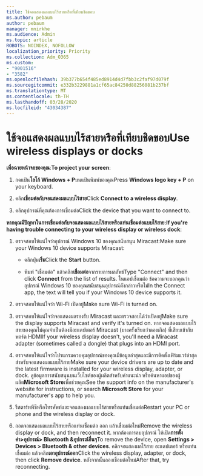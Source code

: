 ```yaml
---
title: ใช้จอแสดงผลแบบไร้สายหรือที่เทียบชิดขอบ
ms.author: pebaum
author: pebaum
manager: mnirkhe
ms.audience: Admin
ms.topic: article
ROBOTS: NOINDEX, NOFOLLOW
localization_priority: Priority
ms.collection: Adm_O365
ms.custom:
- "9001516"
- "3582"
ms.openlocfilehash: 39b377b654f485ed8914d4d7fbb3c2faf97d079f
ms.sourcegitcommit: e332b3229881a1cf65ac84250d88256081b237bf
ms.translationtype: MT
ms.contentlocale: th-TH
ms.lasthandoff: 03/28/2020
ms.locfileid: "43034387"
---
```

# <a name="use-wireless-displays-or-docks"></a><span data-ttu-id="c1328-102">ใช้จอแสดงผลแบบไร้สายหรือที่เทียบชิดขอบ</span><span class="sxs-lookup"><span data-stu-id="c1328-102">Use wireless displays or docks</span></span>

<span data-ttu-id="c1328-103">**เพื่อฉายหน้าจอของคุณ**:</span><span class="sxs-lookup"><span data-stu-id="c1328-103">**To project your screen**:</span></span>

1. <span data-ttu-id="c1328-104">กดแป้น**โลโก้ Windows + P**บนแป้นพิมพ์ของคุณ</span><span class="sxs-lookup"><span data-stu-id="c1328-104">Press **Windows logo key + P** on your keyboard.</span></span>

2. <span data-ttu-id="c1328-105">คลิก**เชื่อมต่อกับจอแสดงผลแบบไร้สาย**</span><span class="sxs-lookup"><span data-stu-id="c1328-105">Click **Connect to a wireless display**.</span></span>

3. <span data-ttu-id="c1328-106">คลิกอุปกรณ์ที่คุณต้องการเชื่อมต่อ</span><span class="sxs-lookup"><span data-stu-id="c1328-106">Click the device that you want to connect to.</span></span>

<span data-ttu-id="c1328-107">**หากคุณมีปัญหาในการเชื่อมต่อกับจอแสดงผลแบบไร้สายหรือแท่นเชื่อมต่อแบบไร้สาย:**</span><span class="sxs-lookup"><span data-stu-id="c1328-107">**If you're having trouble connecting to your wireless display or wireless dock**:</span></span>

1. <span data-ttu-id="c1328-108">ตรวจสอบให้แน่ใจว่าอุปกรณ์ Windows 10 ของคุณสนับสนุน Miracast:</span><span class="sxs-lookup"><span data-stu-id="c1328-108">Make sure your Windows 10 device supports Miracast:</span></span> 

    - <span data-ttu-id="c1328-109">คลิกปุ่ม**เริ่ม**</span><span class="sxs-lookup"><span data-stu-id="c1328-109">Click the **Start** button.</span></span>
    
    - <span data-ttu-id="c1328-110">พิมพ์ "เชื่อมต่อ" แล้วคลิก**เชื่อมต่อ**จากรายการผลลัพธ์</span><span class="sxs-lookup"><span data-stu-id="c1328-110">Type "Connect" and then click **Connect** from the list of results.</span></span> <span data-ttu-id="c1328-111">ในแอปเชื่อมต่อ ข้อความจะบอกคุณว่าอุปกรณ์ Windows 10 ของคุณสนับสนุนอุปกรณ์ดังกล่าวหรือไม่</span><span class="sxs-lookup"><span data-stu-id="c1328-111">In the Connect app, the text will tell you if your Windows 10 device supports it.</span></span> 

2. <span data-ttu-id="c1328-112">ตรวจสอบให้แน่ใจว่า Wi-Fi เปิดอยู่</span><span class="sxs-lookup"><span data-stu-id="c1328-112">Make sure Wi-Fi is turned on.</span></span> 

3. <span data-ttu-id="c1328-113">ตรวจสอบให้แน่ใจว่าจอแสดงผลรองรับ Miracast และตรวจสอบได้ว่าเปิดอยู่</span><span class="sxs-lookup"><span data-stu-id="c1328-113">Make sure the display supports Miracast and verify it's turned on.</span></span> <span data-ttu-id="c1328-114">หากจอแสดงผลแบบไร้สายของคุณไม่คุณจําเป็นต้องมีอะแดปเตอร์ Miracast (บางครั้งเรียกว่าดองเกิล) ที่เสียบเข้ากับพอร์ต HDMI</span><span class="sxs-lookup"><span data-stu-id="c1328-114">If your wireless display doesn't, you'll need a Miracast adapter (sometimes called a dongle) that plugs into an HDMI port.</span></span>

4. <span data-ttu-id="c1328-115">ตรวจสอบให้แน่ใจว่าโปรแกรมควบคุมอุปกรณ์ของคุณมีข้อมูลล่าสุดและมีการติดตั้งเฟิร์มแวร์ล่าสุดสําหรับจอแสดงผลแบบไร้สาย</span><span class="sxs-lookup"><span data-stu-id="c1328-115">Make sure your device drivers are up to date and the latest firmware is installed for your wireless display, adapter, or dock.</span></span> <span data-ttu-id="c1328-116">ดูข้อมูลการสนับสนุนบนเว็บไซต์ของผู้ผลิตสําหรับคําแนะนํา หรือค้นหาแอปของผู้ผลิต**Microsoft Store**เพื่อช่วยคุณ</span><span class="sxs-lookup"><span data-stu-id="c1328-116">See the support info on the manufacturer's website for instructions, or search **Microsoft Store** for your manufacturer's app to help you.</span></span>

5. <span data-ttu-id="c1328-117">รีสตาร์ทพีซีหรือโทรศัพท์และจอแสดงผลแบบไร้สายหรือแท่นเชื่อมต่อ</span><span class="sxs-lookup"><span data-stu-id="c1328-117">Restart your PC or phone and the wireless display or dock.</span></span>

6. <span data-ttu-id="c1328-118">ถอดจอแสดงผลแบบไร้สายหรือแท่นเชื่อมต่อ ออก แล้วเชื่อมต่อใหม่</span><span class="sxs-lookup"><span data-stu-id="c1328-118">Remove the wireless display or dock, and then reconnect it.</span></span> <span data-ttu-id="c1328-119">หากต้องการลบอุปกรณ์ ให้เปิด**การตั้งค่า>อุปกรณ์> Bluetooth &อุปกรณ์อื่นๆ**</span><span class="sxs-lookup"><span data-stu-id="c1328-119">To remove the device, open **Settings > Devices  > Bluetooth & other devices**.</span></span> <span data-ttu-id="c1328-120">คลิกจอแสดงผลไร้สาย อะแดปเตอร์ หรือแท่นเชื่อมต่อ แล้วคลิก**เอาอุปกรณ์ออก**</span><span class="sxs-lookup"><span data-stu-id="c1328-120">Click the wireless display, adapter, or dock, then click **Remove device**.</span></span> <span data-ttu-id="c1328-121">หลังจากนั้นลองเชื่อมต่อใหม่</span><span class="sxs-lookup"><span data-stu-id="c1328-121">After that, try reconnecting.</span></span>
